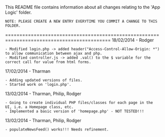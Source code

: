 This README file contains information about all changes relating to the 'App Logic' folder. 

	NOTE: PLEASE CREATE A NEW ENTRY EVERYTIME YOU COMMIT A CHANGE TO THIS FOLDER.
===========================================================================================
18/02/2014 - Rodger

	- Modified login.php -> added header("Access-Control-Allow-Origin: *") to allow communication between ajax and php.
	- Modified controller.js -> added .val() to the $ variable for the correct call for value from html forms.

17/02/2014 - Tharman

	- Adding updated versions of files.
	- Started work on 'login.php'.

13/02/2014 - Tharman, Philip, Rodger

	- Going to create individual PHP files/classes for each page in the UI, i.e. a Homepage class, etc.
	- Implemented a basic version of 'homepage.php' - NOT TESTED!!!

13/02/2014 - Tharman, Philip, Rodger

	- populateNewsFeed() works!!! Needs refinement.

